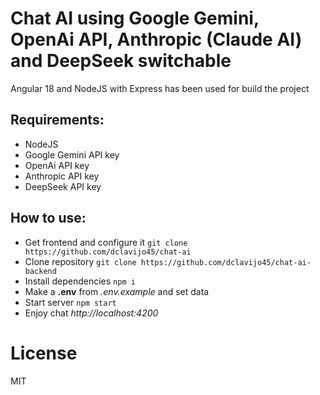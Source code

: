 Chat AI using Google Gemini, OpenAi API, Anthropic (Claude AI) and DeepSeek switchable
=======

Angular 18 and NodeJS with Express has been used for build the project

Requirements:
---------------

- NodeJS
- Google Gemini API key
- OpenAi API key
- Anthropic API key
- DeepSeek API key

How to use:
---------------

- Get frontend and configure it ```git clone https://github.com/dclavijo45/chat-ai```
- Clone repository  ```git clone https://github.com/dclavijo45/chat-ai-backend```
- Install dependencies ```npm i```
- Make a **.env** from *.env.example* and set data
- Start server ```npm start```
- Enjoy chat _http://localhost:4200_


License
=======
MIT
